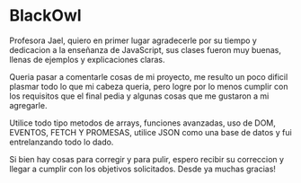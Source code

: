 # BlackOwl 

Profesora Jael, quiero en primer lugar agradecerle por su tiempo y dedicacion a la enseñanza de JavaScript,
sus clases fueron muy buenas, llenas de ejemplos y explicaciones claras. 

Queria pasar a comentarle cosas de mi proyecto, me resulto un poco dificil plasmar todo lo que mi cabeza queria,
pero logre por lo menos cumplir con los requisitos que el final pedia y algunas cosas que me gustaron a mi agregarle.

Utilice todo tipo metodos de arrays, funciones avanzadas, uso de DOM, EVENTOS, FETCH Y PROMESAS, utilice JSON como una base de datos y fui entrelanzando todo lo dado.

Si bien hay cosas para corregir y para pulir, espero recibir su correccion y llegar a cumplir con los objetivos solicitados. Desde ya muchas gracias!